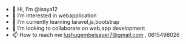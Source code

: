 - 👋 Hi, I’m @isaya12
- 👀 I’m interested in webapplication
- 🌱 I’m currently learning laravel,js,bootstrap
- 💞️ I’m looking to collaborate on web,app development
- 📫 How to reach me lushugembeisayer7@gmail.com , 0615498026

<!---
isaya12/isaya12 is a ✨ special ✨ repository because its `README.md` (this file) appears on your GitHub profile.
You can click the Preview link to take a look at your changes.
--->
